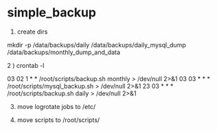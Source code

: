 # simple_backup

1) create dirs

mkdir -p /data/backups/daily /data/backups/daily_mysql_dump /data/backups/monthly_dump_and_data

2 ) crontab -l

03 02 1 * *     /root/scripts/backup.sh monthly > /dev/null 2>&1
03 03 * * *     /root/scripts/mysql_backup.sh > /dev/null 2>&1
23 03 * * *     /root/scripts/backup.sh daily > /dev/null 2>&1

3) move logrotate jobs to /etc/

4) move scripts to /root/scripts/
